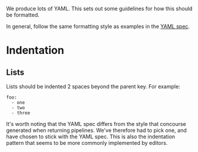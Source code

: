 We produce lots of YAML. This sets out some guidelines for how this should be
formatted.

In general, follow the same formatting style as examples in the [YAML spec]().

[YAML spec]: http://yaml.org/spec/1.2/spec.html

# Indentation

## Lists

Lists should be indented 2 spaces beyond the parent key. For example:

```
foo:
  - one
  - two
  - three
```

It's worth noting that the YAML spec differs from the style that concourse
generated when returning pipelines. We've therefore had to pick one, and have
chosen to stick with the YAML spec. This is also the indentation pattern that
seems to be more commonly implemented by editors.
